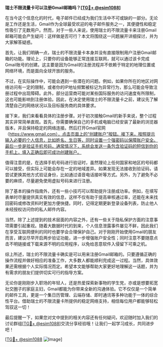 **瑞士不限流量卡可以注册Gmail邮箱吗？[[TG💪+ @esim1088](https://t.me/s/esim1088)]**

在当今这个信息化的时代，电子邮件已经成为我们生活中不可或缺的一部分。无论是工作还是生活，Gmail作为全球最受欢迎的电子邮件服务之一，其便捷性和稳定性吸引了无数用户。然而，对于一些人来说，使用瑞士的不限流量卡来注册Gmail邮箱可能会产生疑问：这样做是否可行？本文将围绕这一问题展开详细探讨，并为大家解答疑惑。

首先，让我们明确一点，瑞士的不限流量卡本身并没有直接限制用户注册Gmail邮箱的功能。理论上，只要你的设备能够正常连接互联网，就可以通过该卡完成Gmail账号的创建。这主要是因为Gmail的注册流程并不依赖于特定的地理位置或网络环境，而是面向全球开放的服务。

不过，在实际操作中，可能会遇到一些潜在的问题。例如，如果你所在的地区对网络访问有一定的限制，或者你的IP地址频繁被标记为异常行为，那么可能会导致注册过程中出现障碍。此外，部分运营商可能对某些国际服务的访问速度有所限制，这也可能影响到注册体验。因此，在决定使用瑞士的不限流量卡之前，建议先了解清楚自己的网络状况以及目标服务商的具体要求。

接下来，我们来看看具体的注册步骤。对于初次接触Gmail的新手来说，整个过程其实非常简单直观。首先，你需要确保自己的手机或电脑已经安装了最新的浏览器版本，并且保持稳定的网络连接。然后打开Gmail官网（https://www.gmail.com），点击页面上的“创建账户”按钮。接下来，按照提示输入必要的个人信息，比如姓名、生日等，同时设置一个强密码以保障账户安全。最后一步是验证手机号码，通常情况下，系统会发送一条包含验证码的短信到你的手机上，填入正确后即可成功创建账户。

值得注意的是，在选择手机号码进行验证时，虽然理论上任何国家和地区的号码都可以接受，但实际上可能会存在一定的地域差异。如果发现无法接收到验证码，请尝试更换其他方式验证身份，比如通过语音电话接听等方式。另外，为了避免不必要的麻烦，尽量避免使用虚拟号码来进行注册。

除了基本的操作指南外，还有一些小技巧可以帮助提升注册成功率。例如，在填写表单时尽量提供真实有效的信息，这样不仅有助于提高审核通过率，还能在未来找回密码或修改资料时更加方便快捷。同时，记得定期更新登录设备列表，防止他人未经授权访问你的私人邮件内容。

当然，除了上述提到的技术层面的内容之外，还有一些关于隐私保护方面的注意事项需要引起重视。随着大数据时代的到来，个人信息泄露事件屡见不鲜，因此我们在享受互联网便利的同时也要学会合理保护自己。对于刚刚开始使用Gmail的朋友而言，建议尽早开启两步验证功能，进一步增强账户安全性；同时注意不要随意点击不明链接或下载来源不明的应用程序，以免给恶意软件入侵留下可乘之机。

综上所述，瑞士的不限流量卡确实是可以用来注册Gmail邮箱的。只要遵循正确的操作流程并做好相应的准备工作，大多数人都能顺利完成这一过程。当然，具体效果还需根据个人实际情况而定。希望本文能够帮助大家更好地理解这一话题，并为有需求的朋友们提供切实可行的指导方案。

无论你是刚刚步入职场的年轻人，还是热爱探索新事物的学生党，亦或是想要拓宽社交圈子的家庭主妇，Gmail都能为你带来全新的沟通体验。它不仅仅是一个简单的邮件工具，更是一个集日历管理、云端存储、即时通讯等多种功能于一体的综合性平台。借助瑞士的不限流量卡所提供的稳定网络支持，相信每位用户都能够轻松驾驭这一切！

最后提醒一下，如果您对文中提到的相关内容还有任何疑问，欢迎随时加入我们的讨论群组[[TG💪+ @esim1088](https://t.me/s/esim1088)]交流分享经验哦！让我们一起学习成长，共同进步吧！

[[TG💪+ @esim1088](https://t.me/s/esim1088) ![Image](https://i.postimg.cc/4NQfJmqS/Snipaste-2025-05-13-00-14-12.png)]